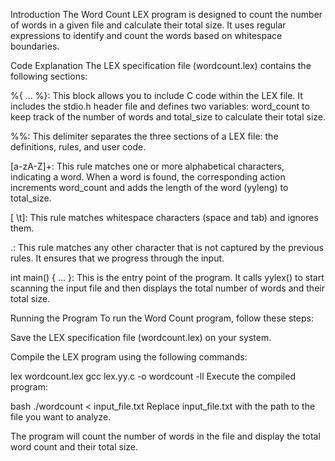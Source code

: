 Introduction
The Word Count LEX program is designed to count the number of words in a given file and calculate their total size. It uses regular expressions to identify and count the words based on whitespace boundaries.

Code Explanation
The LEX specification file (wordcount.lex) contains the following sections:

%{ ... %}: This block allows you to include C code within the LEX file. It includes the stdio.h header file and defines two variables: word_count to keep track of the number of words and total_size to calculate their total size.

%%: This delimiter separates the three sections of a LEX file: the definitions, rules, and user code.

[a-zA-Z]+: This rule matches one or more alphabetical characters, indicating a word. When a word is found, the corresponding action increments word_count and adds the length of the word (yyleng) to total_size.

[ \t]: This rule matches whitespace characters (space and tab) and ignores them.

.: This rule matches any other character that is not captured by the previous rules. It ensures that we progress through the input.

int main() { ... }: This is the entry point of the program. It calls yylex() to start scanning the input file and then displays the total number of words and their total size.

Running the Program
To run the Word Count program, follow these steps:

Save the LEX specification file (wordcount.lex) on your system.

Compile the LEX program using the following commands:

lex wordcount.lex
gcc lex.yy.c -o wordcount -ll
Execute the compiled program:

bash
./wordcount < input_file.txt
Replace input_file.txt with the path to the file you want to analyze.

The program will count the number of words in the file and display the total word count and their total size.

